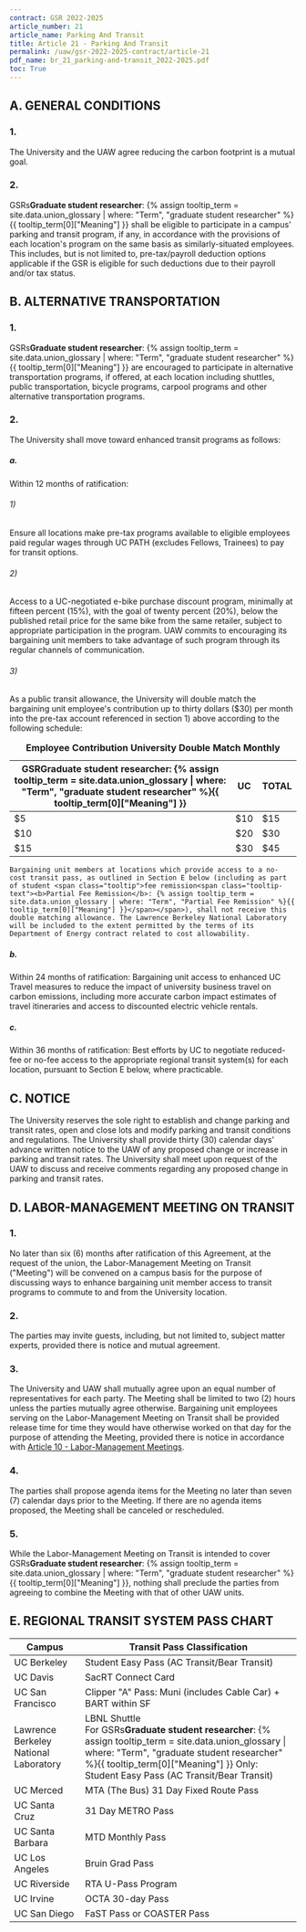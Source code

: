 ```yaml
---
contract: GSR 2022-2025
article_number: 21
article_name: Parking And Transit 
title: Article 21 - Parking And Transit 
permalink: /uaw/gsr-2022-2025-contract/article-21
pdf_name: br_21_parking-and-transit_2022-2025.pdf
toc: True
---
```



<div class="lvl2"><h2>A. GENERAL CONDITIONS</h2>

<div class="lvl3"><h3 class="inline-header">1.</h3> The University and the UAW agree reducing the carbon footprint is a mutual goal.
</div><!-- End of level 3: 1.-->
<div class="lvl3"><h3 class="inline-header">2.</h3> <span class="tooltip">GSRs<span class="tooltip-text"><b>Graduate student researcher</b>: {% assign tooltip_term = site.data.union_glossary | where: "Term", "graduate student researcher" %}{{ tooltip_term[0]["Meaning"] }}</span></span> shall be eligible to participate in a campus' parking and transit program, if any, in accordance with the provisions of each location's program on the same basis as similarly-situated employees. This includes, but is not limited to, pre-tax/payroll deduction options applicable if the GSR is eligible for such deductions due to their payroll and/or tax status.

</div><!-- End of level 2: A. GENERAL CONDITIONS-->
</div><!-- End of level 3: 2.-->
<div class="lvl2"><h2>B. ALTERNATIVE TRANSPORTATION</h2>

<div class="lvl3"><h3 class="inline-header">1.</h3> <span class="tooltip">GSRs<span class="tooltip-text"><b>Graduate student researcher</b>: {% assign tooltip_term = site.data.union_glossary | where: "Term", "graduate student researcher" %}{{ tooltip_term[0]["Meaning"] }}</span></span> are encouraged to participate in alternative transportation programs, if offered, at each location including shuttles, public transportation, bicycle programs, carpool programs and other alternative transportation programs.
</div><!-- End of level 3: 1.-->
<div class="lvl3"><h3 class="inline-header">2.</h3> The University shall move toward enhanced transit programs as follows:
<div class="lvl5"><h5 class="inline-header">a.</h5> Within 12 months of ratification:
<div class="lvl6"><h6 class="inline-header">1)</h6> Ensure all locations make pre-tax programs available to eligible employees paid regular wages through UC PATH (excludes Fellows, Trainees) to pay for transit options.
</div><!-- End of level 6: 1)-->
<div class="lvl6"><h6 class="inline-header">2)</h6> Access to a UC-negotiated e-bike purchase discount program, minimally at fifteen percent (15%), with the goal of twenty percent (20%), below the published retail price for the same bike from the same retailer, subject to appropriate participation in the program. UAW commits to encouraging its bargaining unit members to take advantage of such program through its regular channels of communication.
</div><!-- End of level 6: 2)-->
<div class="lvl6"><h6 class="inline-header">3)</h6> As a public transit allowance, the University will double match the bargaining unit employee's contribution up to thirty dollars ($30) per month into the pre-tax account referenced in section 1) above according to the following schedule:
<table>
<caption><b>Employee Contribution University Double Match Monthly</b></caption>
    <thead>
        <tr>
            <th><span class="tooltip">GSR<span class="tooltip-text"><b>Graduate student researcher</b>: {% assign tooltip_term = site.data.union_glossary | where: "Term", "graduate student researcher" %}{{ tooltip_term[0]["Meaning"] }}</span></span></th>
            <th>UC</th>
            <th>TOTAL</th>
        </tr>
    </thead>
    <tbody>
        <tr>
            <td>$5</td>
            <td>$10</td>
            <td>$15</td>
        </tr>
        <tr>
            <td>$10</td>
            <td>$20</td>
            <td>$30</td>
        </tr>
        <tr>
            <td>$15</td>
            <td>$30</td>
            <td>$45</td>
        </tr>
    </tbody>
</table>

    Bargaining unit members at locations which provide access to a no- cost transit pass, as outlined in Section E below (including as part of student <span class="tooltip">fee remission<span class="tooltip-text"><b>Partial Fee Remission</b>: {% assign tooltip_term = site.data.union_glossary | where: "Term", "Partial Fee Remission" %}{{ tooltip_term[0]["Meaning"] }}</span></span>), shall not receive this double matching allowance. The Lawrence Berkeley National Laboratory will be included to the extent permitted by the terms of its Department of Energy contract related to cost allowability.
</div><!-- End of level 5: a.-->
</div><!-- End of level 6: 3)-->
<div class="lvl5"><h5 class="inline-header">b.</h5> Within 24 months of ratification: Bargaining unit access to enhanced UC Travel measures to reduce the impact of university business travel on carbon emissions, including more accurate carbon impact estimates of travel itineraries and access to discounted electric vehicle rentals.
</div><!-- End of level 5: b.-->
<div class="lvl5"><h5 class="inline-header">c.</h5> Within 36 months of ratification: Best efforts by UC to negotiate reduced-fee or no-fee access to the appropriate regional transit system(s) for each location, pursuant to Section E below, where practicable.

</div><!-- End of level 2: B. ALTERNATIVE TRANSPORTATION-->
</div><!-- End of level 3: 2.-->
</div><!-- End of level 5: c.-->
<div class="lvl2"><h2>C. NOTICE</h2>

The University reserves the sole right to establish and change parking and transit rates, open and close lots and modify parking and transit conditions and regulations. The University shall provide thirty (30) calendar days' advance written notice to the UAW of any proposed change or increase in parking and transit rates. The University shall meet upon request of the UAW to discuss and receive comments regarding any proposed change in parking and transit rates.

</div><!-- End of level 2: C. NOTICE-->
<div class="lvl2"><h2>D. LABOR-MANAGEMENT MEETING ON TRANSIT</h2>

<div class="lvl3"><h3 class="inline-header">1.</h3> No later than six (6) months after ratification of this Agreement, at the request of the union, the Labor-Management Meeting on Transit ("Meeting") will be convened on a campus basis for the purpose of discussing ways to enhance bargaining unit member access to transit programs to commute to and from the University location.
</div><!-- End of level 3: 1.-->
<div class="lvl3"><h3 class="inline-header">2.</h3> The parties may invite guests, including, but not limited to, subject matter experts, provided there is notice and mutual agreement.
</div><!-- End of level 3: 2.-->
<div class="lvl3"><h3 class="inline-header">3.</h3> The University and UAW shall mutually agree upon an equal number of representatives for each party. The Meeting shall be limited to two (2) hours unless the parties mutually agree otherwise. Bargaining unit employees serving on the Labor-Management Meeting on Transit shall be provided release time for time they would have otherwise worked on that day for the purpose of attending the Meeting, provided there is notice in accordance with <a href="/uaw/gsr-2022-2025-contract/article-10">Article 10 - Labor-Management Meetings</a>.
</div><!-- End of level 3: 3.-->
<div class="lvl3"><h3 class="inline-header">4.</h3> The parties shall propose agenda items for the Meeting no later than seven (7) calendar days prior to the Meeting. If there are no agenda items proposed, the Meeting shall be canceled or rescheduled.
</div><!-- End of level 3: 4.-->
<div class="lvl3"><h3 class="inline-header">5.</h3> While the Labor-Management Meeting on Transit is intended to cover <span class="tooltip">GSRs<span class="tooltip-text"><b>Graduate student researcher</b>: {% assign tooltip_term = site.data.union_glossary | where: "Term", "graduate student researcher" %}{{ tooltip_term[0]["Meaning"] }}</span></span>, nothing shall preclude the parties from agreeing to combine the Meeting with that of other UAW units.

</div><!-- End of level 2: D. LABOR-MANAGEMENT MEETING ON TRANSIT-->
</div><!-- End of level 3: 5.-->
<div class="lvl2"><h2>E. REGIONAL TRANSIT SYSTEM PASS CHART</h2>

<table>
    <thead>
        <tr>
            <th>Campus</th>
            <th>Transit Pass Classification</th>
        </tr>
    </thead>
    <tbody>
        <tr>
            <td>UC Berkeley</td>
            <td>Student Easy Pass (AC Transit/Bear Transit)</td>
        </tr>
        <tr>
            <td>UC Davis</td>
            <td>SacRT Connect Card</td>
        </tr>
        <tr>
            <td>UC San Francisco</td>
            <td>Clipper "A" Pass: Muni (includes Cable Car) + BART within SF</td>
        </tr>
        <tr>
            <td>Lawrence Berkeley National Laboratory</td>
            <td>LBNL Shuttle <br> For <span class="tooltip">GSRs<span class="tooltip-text"><b>Graduate student researcher</b>: {% assign tooltip_term = site.data.union_glossary | where: "Term", "graduate student researcher" %}{{ tooltip_term[0]["Meaning"] }}</span></span> Only: Student Easy Pass (AC Transit/Bear Transit)</td>
        </tr>
        <tr>
            <td>UC Merced</td>
            <td>MTA (The Bus) 31 Day Fixed Route Pass</td>
        </tr>
        <tr>
            <td>UC Santa Cruz</td>
            <td>31 Day METRO Pass</td>
        </tr>
        <tr>
            <td>UC Santa Barbara</td>
            <td>MTD Monthly Pass</td>
        </tr>
        <tr>
            <td>UC Los Angeles</td>
            <td>Bruin Grad Pass</td>
        </tr>
        <tr>
            <td>UC Riverside</td>
            <td>RTA U-Pass Program</td>
        </tr>
        <tr>
            <td>UC Irvine</td>
            <td>OCTA 30-day Pass</td>
        </tr>
        <tr>
            <td>UC San Diego</td>
            <td>FaST Pass or COASTER Pass</td>
        </tr>
    </tbody>
</table>
</div><!-- End of level 2: E. REGIONAL TRANSIT SYSTEM PASS CHART-->
